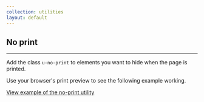 ```yaml
---
collection: utilities
layout: default
---
```


## No print

<hr>

Add the class `u-no-print` to elements you want to hide when the page is printed.

Use your browser's print preview to see the following example working.

<a href="/examples/utilities/no-print"
  class="js-example">
View example of the no-print utility
</a>
